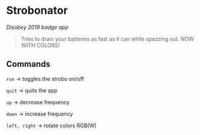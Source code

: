 # Strobonator
*Disobey 2019 badge app*

> Tries to drain your batteries as fast as it can while spazzing out. NOW WITH COLORS!

## Commands

`run` -> toggles the strobo on/off

`quit` -> quits the app

`up` -> decrease frequency

`down` -> increase frequency

`left, right` -> rotate colors RGB(W)

